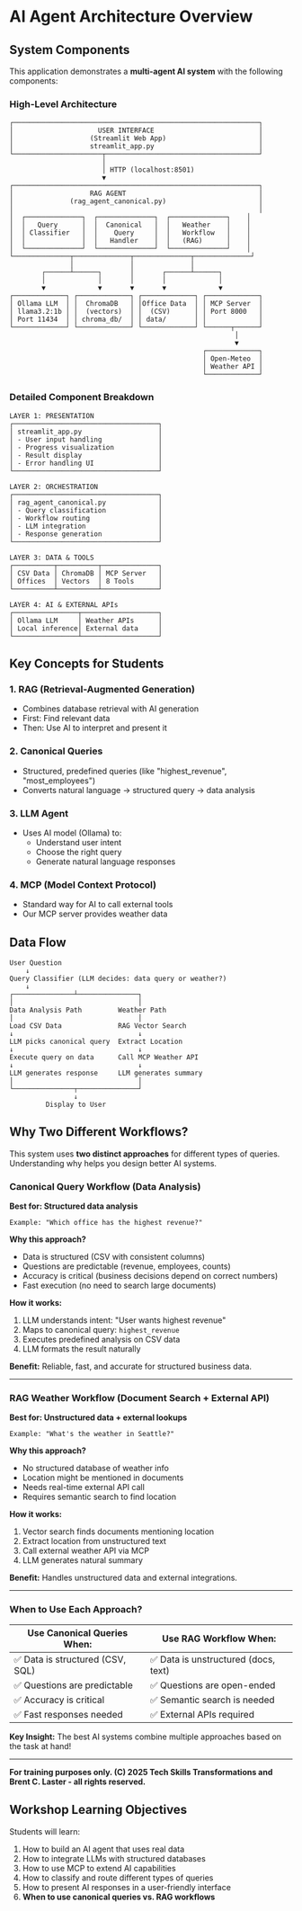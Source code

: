 # AI Agent Architecture Overview

## System Components

This application demonstrates a **multi-agent AI system** with the following components:

### High-Level Architecture

```
┌─────────────────────────────────────────────────────────────┐
│                     USER INTERFACE                          │
│                   (Streamlit Web App)                       │
│                   streamlit_app.py                          │
└──────────────────────┬──────────────────────────────────────┘
                       │
                       │ HTTP (localhost:8501)
                       ▼
┌─────────────────────────────────────────────────────────────┐
│                   RAG AGENT                                 │
│              (rag_agent_canonical.py)                       │
│                                                             │
│  ┌──────────────┐  ┌──────────────┐  ┌──────────────┐    │
│  │   Query      │  │  Canonical   │  │   Weather    │    │
│  │ Classifier   │  │    Query     │  │   Workflow   │    │
│  │              │  │   Handler    │  │   (RAG)      │    │
│  └──────────────┘  └──────────────┘  └──────────────┘    │
└──────────────┬──────────────┬──────────────┬──────────────┘
               │              │              │
        ┌──────┴──────┐       │       ┌──────┴──────┐
        │             │       │       │             │
        ▼             ▼       ▼       ▼             ▼
┌─────────────┐ ┌─────────────┐ ┌─────────────┐ ┌─────────────┐
│ Ollama LLM  │ │  ChromaDB   │ │Office Data  │ │ MCP Server  │
│ llama3.2:1b │ │  (vectors)  │ │  (CSV)      │ │ Port 8000   │
│ Port 11434  │ │ chroma_db/  │ │ data/       │ │             │
└─────────────┘ └─────────────┘ └─────────────┘ └──────┬──────┘
                                                        │
                                                        ▼
                                                ┌─────────────┐
                                                │ Open-Meteo  │
                                                │ Weather API │
                                                └─────────────┘
```

### Detailed Component Breakdown

```
LAYER 1: PRESENTATION
┌────────────────────────────────────┐
│ streamlit_app.py                   │
│ - User input handling              │
│ - Progress visualization           │
│ - Result display                   │
│ - Error handling UI                │
└────────────────────────────────────┘

LAYER 2: ORCHESTRATION
┌────────────────────────────────────┐
│ rag_agent_canonical.py             │
│ - Query classification             │
│ - Workflow routing                 │
│ - LLM integration                  │
│ - Response generation              │
└────────────────────────────────────┘

LAYER 3: DATA & TOOLS
┌──────────┬──────────┬──────────────┐
│ CSV Data │ ChromaDB │ MCP Server   │
│ Offices  │ Vectors  │ 8 Tools      │
└──────────┴──────────┴──────────────┘

LAYER 4: AI & EXTERNAL APIs
┌────────────────┬───────────────────┐
│ Ollama LLM     │ Weather APIs      │
│ Local inference│ External data     │
└────────────────┴───────────────────┘
```

## Key Concepts for Students

### 1. **RAG (Retrieval-Augmented Generation)**
- Combines database retrieval with AI generation
- First: Find relevant data
- Then: Use AI to interpret and present it

### 2. **Canonical Queries**
- Structured, predefined queries (like "highest_revenue", "most_employees")
- Converts natural language → structured query → data analysis

### 3. **LLM Agent**
- Uses AI model (Ollama) to:
  - Understand user intent
  - Choose the right query
  - Generate natural language responses

### 4. **MCP (Model Context Protocol)**
- Standard way for AI to call external tools
- Our MCP server provides weather data

## Data Flow

```
User Question
    ↓
Query Classifier (LLM decides: data query or weather?)
    ↓
┌───────────────┴───────────────┐
│                               │
Data Analysis Path         Weather Path
│                               │
Load CSV Data              RAG Vector Search
↓                               ↓
LLM picks canonical query  Extract Location
↓                               ↓
Execute query on data      Call MCP Weather API
↓                               ↓
LLM generates response     LLM generates summary
│                               │
└───────────────┬───────────────┘
                ↓
         Display to User
```

## Why Two Different Workflows?

This system uses **two distinct approaches** for different types of queries. Understanding why helps you design better AI systems.

### Canonical Query Workflow (Data Analysis)
**Best for: Structured data analysis**

```
Example: "Which office has the highest revenue?"
```

**Why this approach?**
- Data is structured (CSV with consistent columns)
- Questions are predictable (revenue, employees, counts)
- Accuracy is critical (business decisions depend on correct numbers)
- Fast execution (no need to search large documents)

**How it works:**
1. LLM understands intent: "User wants highest revenue"
2. Maps to canonical query: `highest_revenue`
3. Executes predefined analysis on CSV data
4. LLM formats the result naturally

**Benefit:** Reliable, fast, and accurate for structured business data.

---

### RAG Weather Workflow (Document Search + External API)
**Best for: Unstructured data + external lookups**

```
Example: "What's the weather in Seattle?"
```

**Why this approach?**
- No structured database of weather info
- Location might be mentioned in documents
- Needs real-time external API call
- Requires semantic search to find location

**How it works:**
1. Vector search finds documents mentioning location
2. Extract location from unstructured text
3. Call external weather API via MCP
4. LLM generates natural summary

**Benefit:** Handles unstructured data and external integrations.

---

### When to Use Each Approach?

| Use Canonical Queries When: | Use RAG Workflow When: |
|------------------------------|------------------------|
| ✅ Data is structured (CSV, SQL) | ✅ Data is unstructured (docs, text) |
| ✅ Questions are predictable | ✅ Questions are open-ended |
| ✅ Accuracy is critical | ✅ Semantic search is needed |
| ✅ Fast responses needed | ✅ External APIs required |

**Key Insight:** The best AI systems combine multiple approaches based on the task at hand!

---

**For training purposes only. (C) 2025 Tech Skills Transformations and Brent C. Laster - all rights reserved.**

## Workshop Learning Objectives

Students will learn:
1. How to build an AI agent that uses real data
2. How to integrate LLMs with structured databases
3. How to use MCP to extend AI capabilities
4. How to classify and route different types of queries
5. How to present AI responses in a user-friendly interface
6. **When to use canonical queries vs. RAG workflows**
